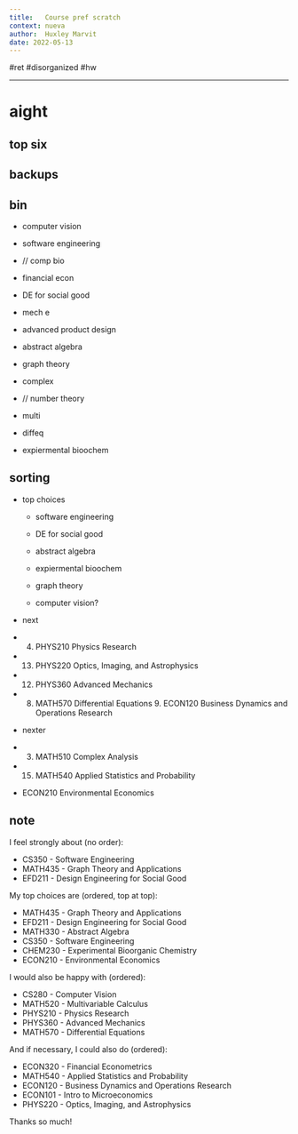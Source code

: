 ```yaml
---
title:   Course pref scratch 
context: nueva
author:  Huxley Marvit
date: 2022-05-13
---
```


 #ret #disorganized  #hw  
***

# aight



## top six

## backups 


## bin
- computer vision
- software engineering 
- // comp bio

- financial econ
- DE for social good
- mech e
- advanced product design

- abstract algebra
- graph theory 
- complex
- // number theory
- multi
- diffeq
- expiermental bioochem

## sorting

- top choices 
	- software engineering 
	- DE for social good
	- abstract algebra
	- expiermental bioochem
	- graph theory 
	
	- computer vision?

- next 
 -  4. PHYS210 Physics Research
 - 13. PHYS220 Optics, Imaging, and Astrophysics
 -  12. PHYS360 Advanced Mechanics 
 -  8. MATH570 Differential Equations 9. ECON120 Business Dynamics and Operations Research
- nexter
 -  3. MATH510 Complex Analysis
 -  15. MATH540 Applied Statistics and Probability
 -  ECON210 Environmental Economics
	
## note

I feel strongly about (no order): 
- CS350 - Software Engineering
- MATH435 - Graph Theory and Applications
- EFD211 - Design Engineering for Social Good

My top choices are (ordered, top at top): 
- MATH435 - Graph Theory and Applications
- EFD211 - Design Engineering for Social Good
- MATH330 - Abstract Algebra
- CS350 - Software Engineering
- CHEM230 - Experimental Bioorganic Chemistry
- ECON210 - Environmental Economics

I would also be happy with (ordered): 
 - CS280 - Computer Vision
 - MATH520 - Multivariable Calculus
 - PHYS210 - Physics Research
 - PHYS360 - Advanced Mechanics 
 - MATH570 - Differential Equations 

And if necessary, I could also do (ordered):
 - ECON320 - Financial Econometrics
 - MATH540 - Applied Statistics and Probability
 - ECON120 - Business Dynamics and Operations Research
 - ECON101 - Intro to Microeconomics
 - PHYS220 - Optics, Imaging, and Astrophysics

Thanks so much! 























